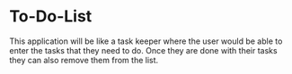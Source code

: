 # To-Do-List
This application will be like a task keeper where the user would be able to enter the tasks that they need to do. Once they are done with their tasks they can also remove them from the list.

